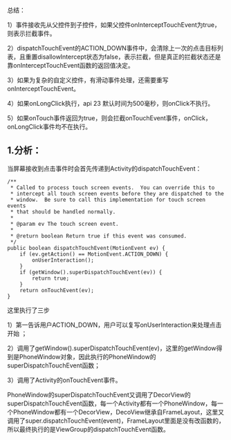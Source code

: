 总结：

1）事件接收先从父控件到子控件，如果父控件onInterceptTouchEvent为true，则表示拦截事件。

2）dispatchTouchEvent的ACTION\_DOWN事件中，会清除上一次的点击目标列表，且重置disallowIntercept状态为false，表示拦截，但是真正的拦截状态还是靠onInterceptTouchEvent函数的返回值决定。

3）如果为复杂的自定义控件，有滑动事件处理，还需要重写onInterceptTouchEvent。

4）如果onLongClick执行，api 23 默认时间为500毫秒，则onClick不执行。

5）如果onTouch事件返回为true，则会拦截onTouchEvent事件，onClick，onLongClick事件均不在执行。

## 1.分析：

当屏幕接收到点击事件时会首先传递到Activity的dispatchTouchEvent：

```
/**
 * Called to process touch screen events.  You can override this to
 * intercept all touch screen events before they are dispatched to the
 * window.  Be sure to call this implementation for touch screen events
 * that should be handled normally.
 *
 * @param ev The touch screen event.
 *
 * @return boolean Return true if this event was consumed.
 */
public boolean dispatchTouchEvent(MotionEvent ev) {
    if (ev.getAction() == MotionEvent.ACTION_DOWN) {
        onUserInteraction();
    }
    if (getWindow().superDispatchTouchEvent(ev)) {
        return true;
    }
    return onTouchEvent(ev);
}
```

这里执行了三步

1）第一告诉用户ACTION\_DOWN，用户可以复写onUserInteraction来处理点击开始 ；

2）调用了getWindow\(\).superDispatchTouchEvent\(ev\)，这里的getWindow得到是PhoneWindow对象，因此执行的PhoneWindow的superDispatchTouchEvent函数；

3）调用了Activity的onTouchEvent事件。

PhoneWindow的superDispatchTouchEvent又调用了DecorView的superDispatchTouchEvent函数，每一个Activity都有一个PhoneWindow，每一个PhoneWindow都有一个DecorView，DecoView继承自FrameLayout，这里又调用了super.dispatchTouchEvent\(event\)，FrameLayout里面是没有改函数的，所以最终执行的是ViewGroup的dispatchTouchEvent函数。

